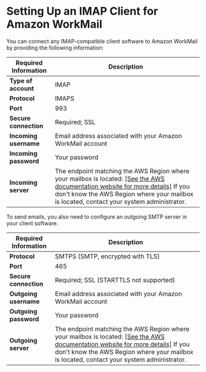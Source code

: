 # Setting Up an IMAP Client for Amazon WorkMail<a name="using_IMAP_client"></a>

You can connect any IMAP\-compatible client software to Amazon WorkMail by providing the following information:


| Required Information | Description | 
| --- | --- | 
|  **Type of account**  |  IMAP  | 
|  **Protocol**  |  IMAPS  | 
|  **Port**  |  993  | 
|  **Secure connection**  |  Required; SSL  | 
|  **Incoming username**  |  Email address associated with your Amazon WorkMail account  | 
|  **Incoming password**  |  Your password  | 
| **Incoming server** |  The endpoint matching the AWS Region where your mailbox is located: [\[See the AWS documentation website for more details\]](http://docs.aws.amazon.com/workmail/latest/userguide/using_IMAP_client.html)  If you don't know the AWS Region where your mailbox is located, contact your system administrator\.   | 

To send emails, you also need to configure an outgoing SMTP server in your client software\. 


| Required Information | Description | 
| --- | --- | 
|  **Protocol**  |  SMTPS \(SMTP, encrypted with TLS\)  | 
|  **Port**  |  465  | 
|  **Secure connection**  |  Required; SSL \(STARTTLS not supported\)  | 
|  **Outgoing username**  |  Email address associated with your Amazon WorkMail account  | 
|  **Outgoing password**  |  Your password  | 
| **Outgoing server** |  The endpoint matching the AWS Region where your mailbox is located: [\[See the AWS documentation website for more details\]](http://docs.aws.amazon.com/workmail/latest/userguide/using_IMAP_client.html) If you don't know the AWS Region where your mailbox is located, contact your system administrator\.   | 